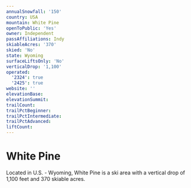 ```yaml
---
annualSnowfall: '150'
country: USA
mountain: White Pine
openToPublic: 'Yes'
owner: Independent
passAffiliations: Indy
skiableAcres: '370'
skied: 'No'
state: Wyoming
surfaceLiftsOnly: 'No'
verticalDrop: '1,100'
operated:
  '2324': true
  '2425': true
website: ''
elevationBase:
elevationSummit:
trailCount:
trailPctBeginner:
trailPctIntermediate:
trailPctAdvanced:
liftCount:
---
```



# White Pine

Located in U.S. - Wyoming, White Pine is a ski area with a vertical drop of 1,100 feet and 370 skiable acres.
